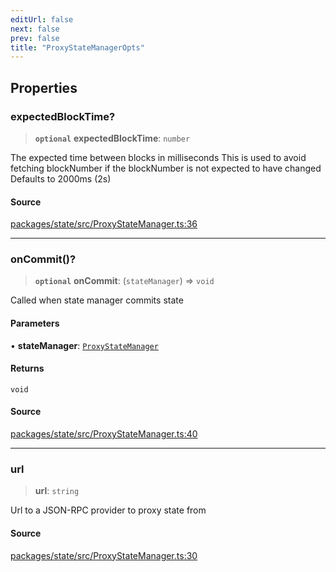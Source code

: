 ```yaml
---
editUrl: false
next: false
prev: false
title: "ProxyStateManagerOpts"
---
```


## Properties

### expectedBlockTime?

> **`optional`** **expectedBlockTime**: `number`

The expected time between blocks in milliseconds
This is used to avoid fetching blockNumber if the blockNumber is not expected to have changed
Defaults to 2000ms (2s)

#### Source

[packages/state/src/ProxyStateManager.ts:36](https://github.com/evmts/tevm-monorepo/blob/main/packages/state/src/ProxyStateManager.ts#L36)

***

### onCommit()?

> **`optional`** **onCommit**: (`stateManager`) => `void`

Called when state manager commits state

#### Parameters

• **stateManager**: [`ProxyStateManager`](/reference/classes/proxystatemanager/)

#### Returns

`void`

#### Source

[packages/state/src/ProxyStateManager.ts:40](https://github.com/evmts/tevm-monorepo/blob/main/packages/state/src/ProxyStateManager.ts#L40)

***

### url

> **url**: `string`

Url to a JSON-RPC provider to proxy state from

#### Source

[packages/state/src/ProxyStateManager.ts:30](https://github.com/evmts/tevm-monorepo/blob/main/packages/state/src/ProxyStateManager.ts#L30)
